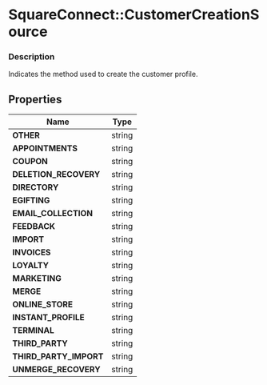 # SquareConnect::CustomerCreationSource

### Description

Indicates the method used to create the customer profile.

## Properties
Name | Type
------------ | -------------
**OTHER** | string
**APPOINTMENTS** | string
**COUPON** | string
**DELETION_RECOVERY** | string
**DIRECTORY** | string
**EGIFTING** | string
**EMAIL_COLLECTION** | string
**FEEDBACK** | string
**IMPORT** | string
**INVOICES** | string
**LOYALTY** | string
**MARKETING** | string
**MERGE** | string
**ONLINE_STORE** | string
**INSTANT_PROFILE** | string
**TERMINAL** | string
**THIRD_PARTY** | string
**THIRD_PARTY_IMPORT** | string
**UNMERGE_RECOVERY** | string



